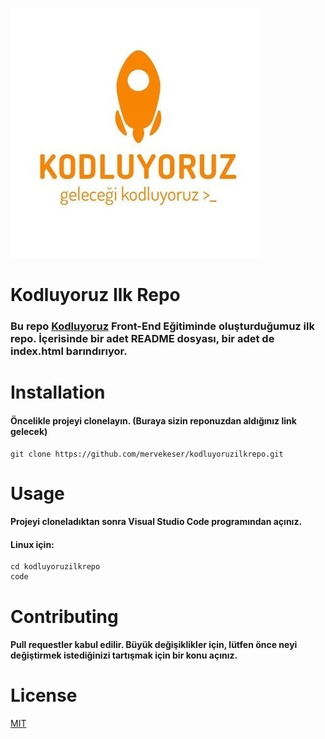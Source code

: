 ![Kodluyoruz](https://raw.githubusercontent.com/Kodluyoruz/taskforce/git/git/markdown-nedir-nasil-kullaniriz-/figures/kodluyoruz_logo.jpg)







# Kodluyoruz Ilk Repo

### Bu repo [Kodluyoruz](https://www.kodluyoruz.org/) Front-End Eğitiminde oluşturduğumuz ilk repo. İçerisinde bir adet README dosyası, bir adet de index.html barındırıyor.



# Installation

#### Öncelikle projeyi clonelayın. (Buraya sizin reponuzdan aldığınız link gelecek)

``` git clone https://github.com/mervekeser/kodluyoruzilkrepo.git
git clone https://github.com/mervekeser/kodluyoruzilkrepo.git

```



# Usage

#### Projeyi cloneladıktan sonra Visual Studio Code programından açınız. 

#### Linux için:

```
cd kodluyoruzilkrepo
code
```



# Contributing

#### Pull requestler kabul edilir. Büyük değişiklikler için, lütfen önce neyi değiştirmek istediğinizi tartışmak için bir konu açınız.



# License 

[MIT]()







 

##  